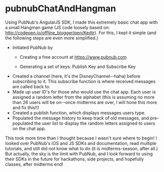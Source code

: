 # pubnubChatAndHangman
Using PubNub's AngularJS SDK, I made this extremely basic chat app with a small Hangman game (JS code loosely based on: http://codepen.io/offline_blogger/pen/Kedtr). 
For this, I kept it simple (and the following steps are even more simplified.)
* Initiated PubNub by   
  + Creating a free account at https://www.pubnub.com
                        
  + Generating a set of keys: Publish Key and Subscribe Key
* Created a channel (here, it's the DisneyChannel--haha) before subscribing to it. This subscribe function is where received messages are called back to.
* Made up user ID's for those who would use the chat app. Each user is assigned a random letter from the alphabet (this is assuming no more than 26 users will be on--once midterms are over, I will hone this more and fix this!!)
* Created a publish function, which displays messages users type.
* Populated the message history to keep track of old messages, and pre-populated the user list to display the random letters assigned to users on the chat app.

This took more time than I thought because I wasn't sure where to begin! I looked over PubNub's iOS and JS SDKs and documentation, read multiple tutorials, and still did not know what to do (it is midterms-season, after all.) But actually, the sky is the limit with PubNub, and I look forward to using their SDKs in the future for hackathons, side projects, and hopefully classes, after midterms end!

